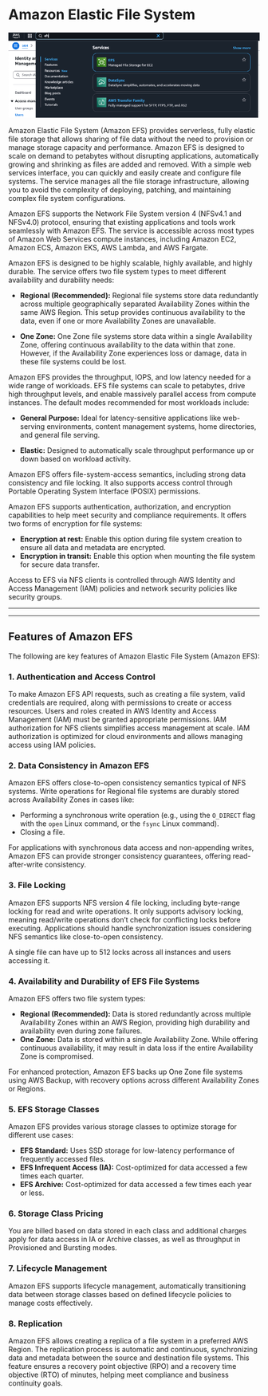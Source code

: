 # Amazon Elastic File System

![alt text](image.png)

Amazon Elastic File System (Amazon EFS) provides serverless, fully elastic file storage that allows sharing of file data without the need to provision or manage storage capacity and performance. Amazon EFS is designed to scale on demand to petabytes without disrupting applications, automatically growing and shrinking as files are added and removed. With a simple web services interface, you can quickly and easily create and configure file systems. The service manages all the file storage infrastructure, allowing you to avoid the complexity of deploying, patching, and maintaining complex file system configurations.

Amazon EFS supports the Network File System version 4 (NFSv4.1 and NFSv4.0) protocol, ensuring that existing applications and tools work seamlessly with Amazon EFS. The service is accessible across most types of Amazon Web Services compute instances, including Amazon EC2, Amazon ECS, Amazon EKS, AWS Lambda, and AWS Fargate.

Amazon EFS is designed to be highly scalable, highly available, and highly durable. The service offers two file system types to meet different availability and durability needs:

- **Regional (Recommended):** Regional file systems store data redundantly across multiple geographically separated Availability Zones within the same AWS Region. This setup provides continuous availability to the data, even if one or more Availability Zones are unavailable.

- **One Zone:** One Zone file systems store data within a single Availability Zone, offering continuous availability to the data within that zone. However, if the Availability Zone experiences loss or damage, data in these file systems could be lost.

Amazon EFS provides the throughput, IOPS, and low latency needed for a wide range of workloads. EFS file systems can scale to petabytes, drive high throughput levels, and enable massively parallel access from compute instances. The default modes recommended for most workloads include:

- **General Purpose:** Ideal for latency-sensitive applications like web-serving environments, content management systems, home directories, and general file serving.

- **Elastic:** Designed to automatically scale throughput performance up or down based on workload activity.


Amazon EFS offers file-system-access semantics, including strong data consistency and file locking. It also supports access control through Portable Operating System Interface (POSIX) permissions.

Amazon EFS supports authentication, authorization, and encryption capabilities to help meet security and compliance requirements. It offers two forms of encryption for file systems:

- **Encryption at rest:** Enable this option during file system creation to ensure all data and metadata are encrypted.
- **Encryption in transit:** Enable this option when mounting the file system for secure data transfer.

Access to EFS via NFS clients is controlled through AWS Identity and Access Management (IAM) policies and network security policies like security groups.

---
---

## Features of Amazon EFS

The following are key features of Amazon Elastic File System (Amazon EFS):

### 1. Authentication and Access Control

To make Amazon EFS API requests, such as creating a file system, valid credentials are required, along with permissions to create or access resources. Users and roles created in AWS Identity and Access Management (IAM) must be granted appropriate permissions. IAM authorization for NFS clients simplifies access management at scale. IAM authorization is optimized for cloud environments and allows managing access using IAM policies.


### 2. Data Consistency in Amazon EFS

Amazon EFS offers close-to-open consistency semantics typical of NFS systems. Write operations for Regional file systems are durably stored across Availability Zones in cases like:

- Performing a synchronous write operation (e.g., using the `O_DIRECT` flag with the `open` Linux command, or the `fsync` Linux command).
- Closing a file.

For applications with synchronous data access and non-appending writes, Amazon EFS can provide stronger consistency guarantees, offering read-after-write consistency.

### 3. File Locking

Amazon EFS supports NFS version 4 file locking, including byte-range locking for read and write operations. It only supports advisory locking, meaning read/write operations don’t check for conflicting locks before executing. Applications should handle synchronization issues considering NFS semantics like close-to-open consistency.

A single file can have up to 512 locks across all instances and users accessing it.

### 4. Availability and Durability of EFS File Systems

Amazon EFS offers two file system types:

- **Regional (Recommended):** Data is stored redundantly across multiple Availability Zones within an AWS Region, providing high durability and availability even during zone failures.
- **One Zone:** Data is stored within a single Availability Zone. While offering continuous availability, it may result in data loss if the entire Availability Zone is compromised.

For enhanced protection, Amazon EFS backs up One Zone file systems using AWS Backup, with recovery options across different Availability Zones or Regions.


### 5. EFS Storage Classes

Amazon EFS provides various storage classes to optimize storage for different use cases:

- **EFS Standard:** Uses SSD storage for low-latency performance of frequently accessed files.
- **EFS Infrequent Access (IA):** Cost-optimized for data accessed a few times each quarter.
- **EFS Archive:** Cost-optimized for data accessed a few times each year or less.


### 6. Storage Class Pricing

You are billed based on data stored in each class and additional charges apply for data access in IA or Archive classes, as well as throughput in Provisioned and Bursting modes.


### 7. Lifecycle Management

Amazon EFS supports lifecycle management, automatically transitioning data between storage classes based on defined lifecycle policies to manage costs effectively.

### 8. Replication

Amazon EFS allows creating a replica of a file system in a preferred AWS Region. The replication process is automatic and continuous, synchronizing data and metadata between the source and destination file systems. This feature ensures a recovery point objective (RPO) and a recovery time objective (RTO) of minutes, helping meet compliance and business continuity goals.

